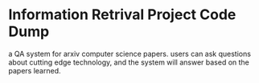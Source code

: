 # Information Retrival Project Code Dump
a QA system for arxiv computer science papers. 
users can ask questions about cutting edge technology, and the system will answer based on the papers learned.
